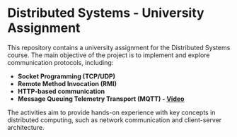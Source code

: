 # Distributed Systems - University Assignment

This repository contains a university assignment for the Distributed Systems course. The main objective of the project is to implement and explore communication protocols, including:

- **Socket Programming (TCP/UDP)**
- **Remote Method Invocation (RMI)**
- **HTTP-based communication**
- **Message Queuing Telemetry Transport (MQTT) - [Video](https://www.youtube.com/watch?v=roTnY51SjQY)**

The activities aim to provide hands-on experience with key concepts in distributed computing, such as network communication and client-server architecture.
